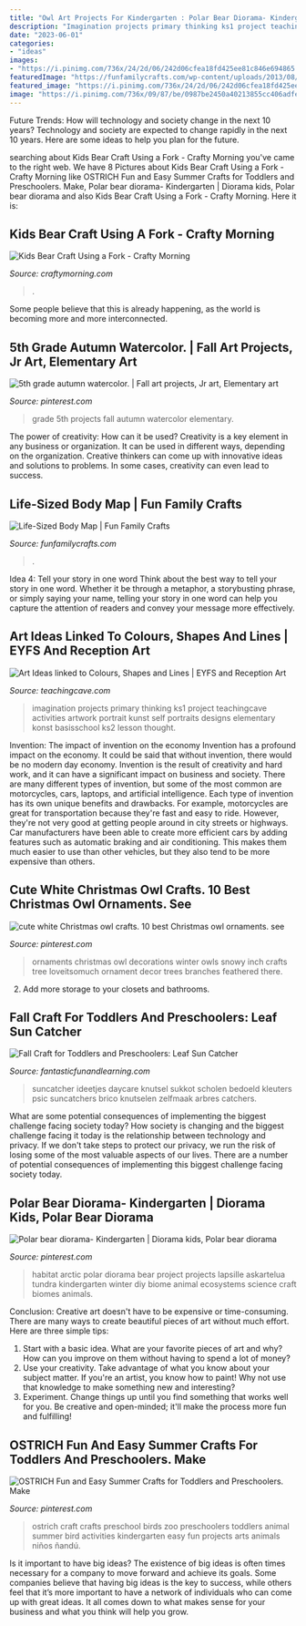 ```yaml
---
title: "Owl Art Projects For Kindergarten : Polar Bear Diorama- Kindergarten"
description: "Imagination projects primary thinking ks1 project teachingcave activities artwork portrait kunst self portraits designs elementary konst basisschool ks2 lesson thought"
date: "2023-06-01"
categories:
- "ideas"
images:
- "https://i.pinimg.com/736x/24/2d/06/242d06cfea18fd425ee81c846e694865.jpg"
featuredImage: "https://funfamilycrafts.com/wp-content/uploads/2013/08/IMG_2149.jpg"
featured_image: "https://i.pinimg.com/736x/24/2d/06/242d06cfea18fd425ee81c846e694865.jpg"
image: "https://i.pinimg.com/736x/09/87/be/0987be2450a40213855cc406adfe7754--parent-gifts-th-grades.jpg"
---
```



Future Trends: How will technology and society change in the next 10 years?
Technology and society are expected to change rapidly in the next 10 years. Here are some ideas to help you plan for the future.

	

		
searching about Kids Bear Craft Using a Fork - Crafty Morning you've came to the right web. We have 8 Pictures about Kids Bear Craft Using a Fork - Crafty Morning like OSTRICH Fun and Easy Summer Crafts for Toddlers and Preschoolers. Make, Polar bear diorama- Kindergarten | Diorama kids, Polar bear diorama and also Kids Bear Craft Using a Fork - Crafty Morning. Here it is:
		
    
## Kids Bear Craft Using A Fork - Crafty Morning

<img loading=lazy src="https://www.craftymorning.com/wp-content/uploads/2014/05/fork-bear-craft-for-kids.png" onerror="this.onerror=null;this.src='https://tse4.mm.bing.net/th?id=OIP.dVfbXnJSJtY_GmM1N-H3iQHaNM&amp;pid=15.1';" alt="Kids Bear Craft Using a Fork - Crafty Morning">

_Source: craftymorning.com_

>. 

	

Some people believe that this is already happening, as the world is becoming more and more interconnected. 

    
## 5th Grade Autumn Watercolor. | Fall Art Projects, Jr Art, Elementary Art

<img loading=lazy src="https://i.pinimg.com/736x/09/87/be/0987be2450a40213855cc406adfe7754--parent-gifts-th-grades.jpg" onerror="this.onerror=null;this.src='https://tse3.mm.bing.net/th?id=OIP.DVvpJE65g4xQh_nu0qN5bAHaLH&amp;pid=15.1';" alt="5th grade autumn watercolor. | Fall art projects, Jr art, Elementary art">

_Source: pinterest.com_

>grade 5th projects fall autumn watercolor elementary. 

	

The power of creativity: How can it be used?
Creativity is a key element in any business or organization. It can be used in different ways, depending on the organization. Creative thinkers can come up with innovative ideas and solutions to problems. In some cases, creativity can even lead to success.

    
## Life-Sized Body Map | Fun Family Crafts

<img loading=lazy src="https://funfamilycrafts.com/wp-content/uploads/2013/08/IMG_2149.jpg" onerror="this.onerror=null;this.src='https://tse1.mm.bing.net/th?id=OIP.gTmHu1WGy-Ftx72yM1BPcQHaLG&amp;pid=15.1';" alt="Life-Sized Body Map | Fun Family Crafts">

_Source: funfamilycrafts.com_

>. 

	

Idea 4: Tell your story in one word
Think about the best way to tell your story in one word. Whether it be through a metaphor, a storybusting phrase, or simply saying your name, telling your story in one word can help you capture the attention of readers and convey your message more effectively.

    
## Art Ideas Linked To Colours, Shapes And Lines | EYFS And Reception Art

<img loading=lazy src="http://www.teachingcave.com/wp-content/uploads/2013/11/Thinking-Art.jpg" onerror="this.onerror=null;this.src='https://tse3.mm.bing.net/th?id=OIP.E1LZQSaiK6zi82C1xznzeQHaKu&amp;pid=15.1';" alt="Art Ideas linked to Colours, Shapes and Lines | EYFS and Reception Art">

_Source: teachingcave.com_

>imagination projects primary thinking ks1 project teachingcave activities artwork portrait kunst self portraits designs elementary konst basisschool ks2 lesson thought. 

	

Invention: The impact of invention on the economy
Invention has a profound impact on the economy. It could be said that without invention, there would be no modern day economy. Invention is the result of creativity and hard work, and it can have a significant impact on business and society. There are many different types of invention, but some of the most common are motorcycles, cars, laptops, and artificial intelligence. Each type of invention has its own unique benefits and drawbacks. For example, motorcycles are great for transportation because they're fast and easy to ride. However, they're not very good at getting people around in city streets or highways. Car manufacturers have been able to create more efficient cars by adding features such as automatic braking and air conditioning. This makes them much easier to use than other vehicles, but they also tend to be more expensive than others.

    
## Cute White Christmas Owl Crafts. 10 Best Christmas Owl Ornaments. See

<img loading=lazy src="https://i.pinimg.com/736x/80/93/1a/80931ab365088bd142a3d6fe7fedf043--ornaments-ideas-christmas-ornaments.jpg" onerror="this.onerror=null;this.src='https://tse4.mm.bing.net/th?id=OIP.hoyFFrd20remgvsOuh9-zQHaJH&amp;pid=15.1';" alt="cute white Christmas owl crafts. 10 best Christmas owl ornaments. see">

_Source: pinterest.com_

>ornaments christmas owl decorations winter owls snowy inch crafts tree loveitsomuch ornament decor trees branches feathered there. 

	

2. Add more storage to your closets and bathrooms.

    
## Fall Craft For Toddlers And Preschoolers: Leaf Sun Catcher

<img loading=lazy src="https://www.fantasticfunandlearning.com/wp-content/uploads/2012/10/Fall-Craft.jpg" onerror="this.onerror=null;this.src='https://tse2.mm.bing.net/th?id=OIP.KUXRS1U5EZvSShziMEkE9gHaLp&amp;pid=15.1';" alt="Fall Craft for Toddlers and Preschoolers: Leaf Sun Catcher">

_Source: fantasticfunandlearning.com_

>suncatcher ideetjes daycare knutsel sukkot scholen bedoeld kleuters psic suncatchers brico knutselen zelfmaak arbres catchers. 

	

What are some potential consequences of implementing the biggest challenge facing society today?
How society is changing and the biggest challenge facing it today is the relationship between technology and privacy. If we don't take steps to protect our privacy, we run the risk of losing some of the most valuable aspects of our lives. There are a number of potential consequences of implementing this biggest challenge facing society today.

    
## Polar Bear Diorama- Kindergarten | Diorama Kids, Polar Bear Diorama

<img loading=lazy src="https://i.pinimg.com/736x/24/2d/06/242d06cfea18fd425ee81c846e694865.jpg" onerror="this.onerror=null;this.src='https://tse1.mm.bing.net/th?id=OIP.gTC0ks1ma0TBUfHkpyOC0AHaJ3&amp;pid=15.1';" alt="Polar bear diorama- Kindergarten | Diorama kids, Polar bear diorama">

_Source: pinterest.com_

>habitat arctic polar diorama bear project projects lapsille askartelua tundra kindergarten winter diy biome animal ecosystems science craft biomes animals. 

	

Conclusion:
Creative art doesn't have to be expensive or time-consuming. There are many ways to create beautiful pieces of art without much effort. Here are three simple tips: 
1) Start with a basic idea. What are your favorite pieces of art and why? How can you improve on them without having to spend a lot of money? 
2) Use your creativity. Take advantage of what you know about your subject matter. If you're an artist, you know how to paint! Why not use that knowledge to make something new and interesting? 
3) Experiment. Change things up until you find something that works well for you. Be creative and open-minded; it'll make the process more fun and fulfilling!

    
## OSTRICH Fun And Easy Summer Crafts For Toddlers And Preschoolers. Make

<img loading=lazy src="https://i.pinimg.com/736x/07/7f/cf/077fcfce2eb363b4b519a13e664a5dc0.jpg" onerror="this.onerror=null;this.src='https://tse3.mm.bing.net/th?id=OIP.tqYOO4hoPipe5NooV7ZrFQAAAA&amp;pid=15.1';" alt="OSTRICH Fun and Easy Summer Crafts for Toddlers and Preschoolers. Make">

_Source: pinterest.com_

>ostrich craft crafts preschool birds zoo preschoolers toddlers animal summer bird activities kindergarten easy fun projects arts animals niños ñandú. 

	

Is it important to have big ideas?
The existence of big ideas is often times necessary for a company to move forward and achieve its goals. Some companies believe that having big ideas is the key to success, while others feel that it’s more important to have a network of individuals who can come up with great ideas. It all comes down to what makes sense for your business and what you think will help you grow.


